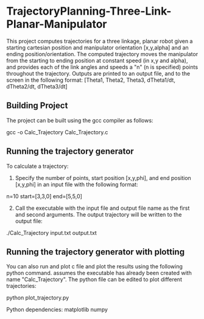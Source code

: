 # TrajectoryPlanning-Three-Link-Planar-Manipulator
This project computes trajectories for a three linkage, planar robot given a starting cartesian position and manipulator orientation [x,y,alpha] and an ending position/orientation. The computed trajectory moves the manipulator from the starting to ending position at constant speed (in x,y and alpha), and provides each of the link angles and speeds a "n" (n is specified) points throughout the trajectory. Outputs are printed to an output file, and to the screen in the following format:
[Theta1, Theta2, Theta3, dTheta1/dt, dTheta2/dt, dTheta3/dt]

## Building Project
The project can be built using the gcc compiler as follows:

gcc -o Calc_Trajectory Calc_Trajectory.c

## Running the trajectory generator
To calculate a trajectory:
1) Specify the number of points, start position [x,y,phi], and end position [x,y,phi] in an input file with the following format:

n=10
start=[3,3,0]
end=[5,5,0]

2) Call the executable with the input file and output file name as the first and second arguments. The output trajectory will be written to the output file:

./Calc_Trajectory input.txt output.txt

## Running the trajectory generator with plotting
You can also run and plot c file and plot the results using the following python command.  assumes the executable has already been created with name "Calc_Trajectory". The python file can be edited to plot different trajectories:

python plot_trajectory.py

Python dependencies:
matplotlib
numpy

